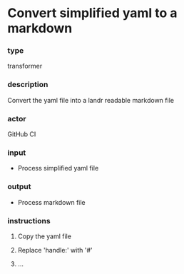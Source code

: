 # Convert simplified yaml to a markdown

### type


transformer

### description


Convert the yaml file into a landr readable markdown file

### actor


GitHub CI

### input


 - Process simplified yaml file

### output


 - Process markdown file

### instructions


1. Copy the yaml file

2. Replace 'handle:' with '#'

3. ...
